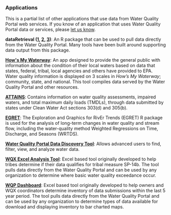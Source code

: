 ### **Applications**
This is a partial list of other applications that use data from Water Quality Portal web services. If you know of an application that uses Water Quality Portal data or services, please [let us know](http://www.waterqualitydata.us/contact_us.jsp).

**dataRetrieval ([1](https://github.com/USGS-R/dataRetrieval), [2](http://usgs-r.github.io/dataRetrieval/), [3](https://waterdata.usgs.gov/blog/dataretrieval/))**: An R package that can be used to pull data directly from the Water Quality Portal. Many tools have been built around supporting data output from this package.

**[How's My Waterway](https://mywaterway.epa.gov/)**: An app designed to provide the general public with information about the condition of their local waters based on data that states, federal, tribal, local agencies and others have provided to EPA. Water quality information is displayed on 3 scales in *How’s My Waterway*; community, state, and national. This tool compiles data served by the Water Quality Portal and other resources.

**[ATTAINS](https://www.epa.gov/waterdata/attains)**: Contains information on water quality assessments, impaired waters, and total maximum daily loads (TMDLs), through data submitted by states under Clean Water Act sections 303(d) and 305(b).

**[EGRET](http://usgs-r.github.io/EGRET/)**: The Exploration and Graphics for RivEr Trends (EGRET) R package is used for the analysis of long-term changes in water quality and stream flow, including the water-quality method Weighted Regressions on Time, Discharge, and Seasons (WRTDS).

**[Water Quality Portal Data Discovery Tool](https://www.epa.gov/waterdata/water-quality-portal-data-discovery-tool)**: Allows advanced users to find, filter, view, and analyze water data.

**[WQX Excel Analysis Tool](https://www.epa.gov/sites/production/files/2017-01/sp14_analysis_toolv1.10.xlsm)**: Excel based tool originally developed to help tribes determine if their data qualifies for tribal measure SP-14b. The tool pulls data directly from the Water Quality Portal and can be used by any organization to determine where basic water quality exceedance occur.

**[WQP Dashboard](https://www.epa.gov/sites/production/files/2020-02/wqp_dashboard_v1.0.xlsm)**: Excel based tool originally developed to help owners and WQX coordinators determine inventory of data submissions within the last 5 year period. The tool pulls data directly from the Water Quality Portal and can be used by any organization to determine types of data available for download and displaying inventory to bar charted maps.